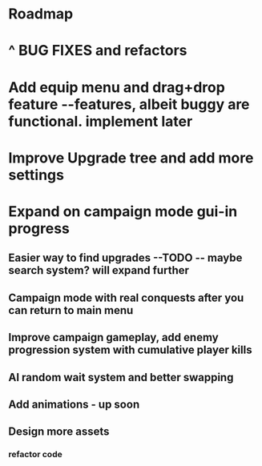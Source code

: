 # Roadmap

# ^ BUG FIXES and refactors

# Add equip menu and drag+drop feature --features, albeit buggy are functional. implement later

# Improve Upgrade tree and add more settings

# Expand on campaign mode gui-in progress

## Easier way to find upgrades --TODO -- maybe search system? will expand further

## Campaign mode with real conquests after you can return to main menu

## Improve campaign gameplay, add enemy progression system with cumulative player kills

## AI random wait system and better swapping

## Add animations - up soon

## Design more assets

### refactor code
